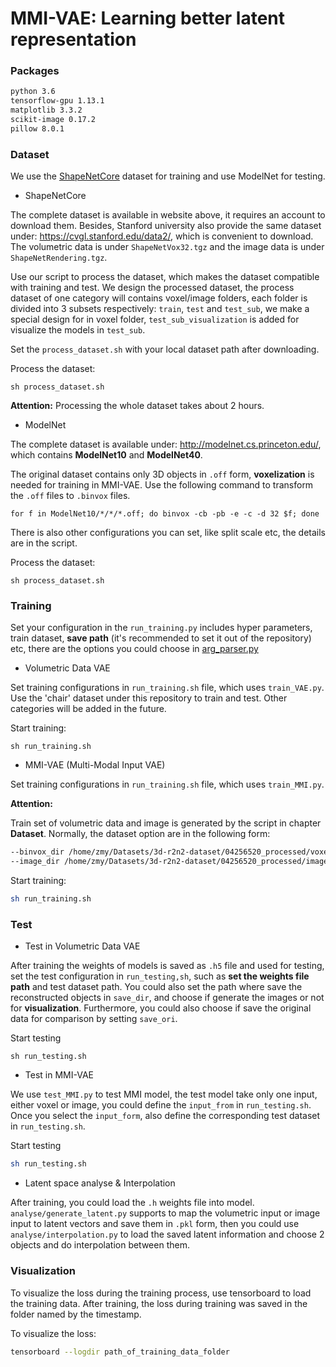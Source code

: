 # MMI-VAE: Learning better latent representation

### Packages

```markdown
python 3.6
tensorflow-gpu 1.13.1
matplotlib 3.3.2
scikit-image 0.17.2 
pillow 8.0.1
```

### Dataset

We use the [ShapeNetCore](https://www.shapenet.org/download/shapenetcore) dataset for training and use ModelNet for testing.

- ShapeNetCore

The complete dataset is available in website above, it requires an account to download them. Besides, Stanford university also provide the same dataset under: https://cvgl.stanford.edu/data2/, which is convenient to download. The volumetric data is under `ShapeNetVox32.tgz` and the image data is under `ShapeNetRendering.tgz`.

Use our script to process the dataset, which makes the dataset compatible with training and test. We design the processed dataset, the process dataset of one category will contains voxel/image folders, each folder is divided into 3 subsets respectively: `train`, `test` and `test_sub`, we make a special design for in voxel folder, `test_sub_visualization` is added for visualize the models in `test_sub`.

Set the `process_dataset.sh` with your local dataset path after downloading.

Process the dataset:

```shell
sh process_dataset.sh
```

**Attention:** Processing the whole dataset takes about 2 hours.

- ModelNet

The complete dataset is available under: http://modelnet.cs.princeton.edu/, which contains **ModelNet10** and **ModelNet40**.

 The original dataset contains only 3D objects in `.off` form, **voxelization** is needed for training in MMI-VAE. Use the following command to transform the `.off` files to `.binvox` files.

```
for f in ModelNet10/*/*/*.off; do binvox -cb -pb -e -c -d 32 $f; done
```







There is also other configurations you can set, like split scale etc, the details are in the script.

Process the dataset:

```
sh process_dataset.sh
```

 

### Training

Set your configuration in the `run_training.py` includes hyper parameters, train dataset, **save path** (it's recommended to set it out of the repository) etc, there are the options you could choose in [arg_parser.py](https://github.com/Mingy2018/MMI-VAE/blob/main/utils/arg_parser.py)

- Volumetric Data VAE

Set training configurations in `run_training.sh` file, which uses `train_VAE.py`. Use the 'chair' dataset under this repository to train and test. Other categories will be added in the future.

Start training:

```shell
sh run_training.sh
```

- MMI-VAE (Multi-Modal Input VAE)

Set training configurations in `run_training.sh` file, which uses `train_MMI.py`.

**Attention:**

Train set of volumetric data and image is generated by the script in chapter **Dataset**. Normally, the dataset option are in the following form:

```sh
--binvox_dir /home/zmy/Datasets/3d-r2n2-dataset/04256520_processed/voxel/train
--image_dir /home/zmy/Datasets/3d-r2n2-dataset/04256520_processed/image/train
```

Start training:

```sh
sh run_training.sh
```



### Test

- Test in Volumetric Data VAE

After training the weights of models is saved as `.h5` file and used for testing, set the test configuration in `run_testing,sh`, such as **set the weights file path** and test dataset path. You could also set the path where save the reconstructed objects in `save_dir`, and choose if generate the images or not for **visualization**. Furthermore, you could also choose if save the original data for comparison by setting `save_ori`.

Start testing

```shell
sh run_testing.sh
```

- Test in MMI-VAE

We use `test_MMI.py` to test MMI model, the test model take only one input, either voxel or image, you could define the `input_from` in `run_testing.sh`. Once you select the `input_form`, also define the corresponding test dataset in `run_testing.sh`.

Start testing

```sh
sh run_testing.sh
```

- Latent space analyse & Interpolation

After training, you could load the `.h` weights file into model. `analyse/generate_latent.py` supports to map the volumetric input or image input to latent vectors and save them in `.pkl` form, then you could use `analyse/interpolation.py` to load the saved latent information and choose 2 objects and do interpolation between them.



### Visualization

To visualize the loss during the training process, use tensorboard to load the training data. After training, the loss during training was saved in the folder named by the timestamp.

To visualize the loss:

```sh
tensorboard --logdir path_of_training_data_folder
```

